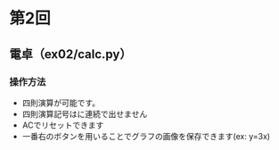 # 第2回
## 電卓（ex02/calc.py）
### 操作方法
* 四則演算が可能です。
* 四則演算記号はに連続で出せません
* ACでリセットできます
* 一番右のボタンを用いることでグラフの画像を保存できます(ex: y=3x)
